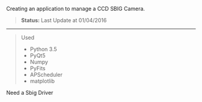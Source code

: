 Creating an application to manage a CCD SBIG Camera.

> **Status:** Last Update at 01/04/2016

-----

> Used
> - Python 3.5
> - PyQt5
> - Numpy
> - PyFits
> - APScheduler
> - matplotlib

Need a Sbig Driver

